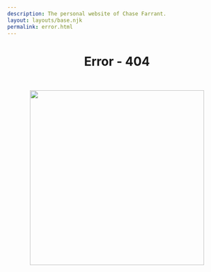 ```yaml
---
description: The personal website of Chase Farrant.
layout: layouts/base.njk
permalink: error.html
---
```


<div style="text-align:center">

# Error - 404

&nbsp;

</div>


<!-- ![alt-text](./error.jpeg) -->
<img src="{{ '/error/error.jpeg' | url }}" style="display:block;margin-left:auto;margin-right:auto;max-width:400px;width:400px" />

&nbsp;